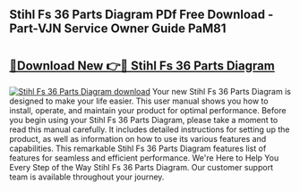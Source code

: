 ## Stihl Fs 36 Parts Diagram PDf Free Download - Part-VJN Service Owner Guide PaM81

# <h2><a href="http://dfkh2f.blite.top/?on=Stihl+Fs+36+Parts+Diagram">🔗Download New 👉🔴 Stihl Fs 36 Parts Diagram</a></h2>

[![Stihl Fs 36 Parts Diagram download](https://i.imgur.com/lujVjoI.png)](http://dfkh2f.blite.top/?on=Stihl+Fs+36+Parts+Diagram)
Your new Stihl Fs 36 Parts Diagram is designed to make your life easier. This user manual shows you how to install, operate, and maintain your product for optimal performance. Before you begin using your Stihl Fs 36 Parts Diagram, please take a moment to read this manual carefully. It includes detailed instructions for setting up the product, as well as information on how to use its various features and capabilities. This remarkable Stihl Fs 36 Parts Diagram features list of features for seamless and efficient performance. We're Here to Help You Every Step of the Way Stihl Fs 36 Parts Diagram. Our customer support team is available throughout your journey.
